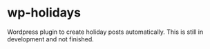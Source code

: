 # wp-holidays
Wordpress plugin to create holiday posts automatically.  This is still in development and not finished.
